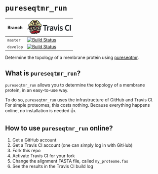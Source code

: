 # `pureseqtmr_run`

Branch   |[![Travis CI logo](pics/TravisCI.png)](https://travis-ci.org)
---------|--------------------------------------------------------------------------------------------------------------------------------------------
`master` |[![Build Status](https://travis-ci.org/richelbilderbeek/pureseqtmr_run.svg?branch=master)](https://travis-ci.org/richelbilderbeek/pureseqtmr_run) 
`develop`|[![Build Status](https://travis-ci.org/richelbilderbeek/pureseqtmr_run.svg?branch=develop)](https://travis-ci.org/richelbilderbeek/pureseqtmr_run)

Determine the topology of a membrane protein using [pureseqtmr](https://github.com/richelbilderbeek/pureseqtmr).

## What is `pureseqtmr_run`?

`pureseqtmr_run` allows you to determine the topology of a membrane protein,
in an easy-to-use way.

To do so, `pureseqtmr_run` uses the infrastructure of GitHub and Travis CI. 
For simple proteomes, this costs nothing. Because everything happens online, 
no installation is needed :+1:.

## How to use `pureseqtmr_run` online?

  1. Get a GitHub account
  2. Get a Travis CI account (one can simply log in with GitHub)
  3. Fork this repo
  4. Activate Travis CI for your fork
  5. Change the alignment FASTA file, called `my_proteome.fas`
  6. See the results in the Travis CI build log


